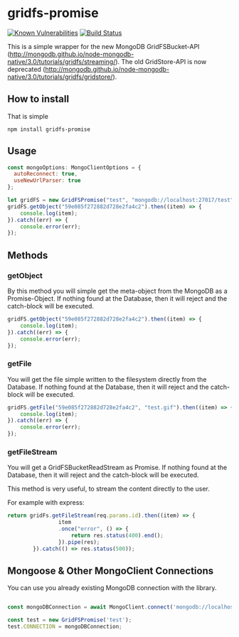 # gridfs-promise
[![Known Vulnerabilities](https://snyk.io/test/github/larsdecker/gridfs-promise/badge.svg?targetFile=package.json)](https://snyk.io/test/github/larsdecker/gridfs-promise?targetFile=package.json)
[![Build Status](https://travis-ci.org/larsdecker/gridfs-promise.svg?branch=master)](https://travis-ci.org/larsdecker/gridfs-promise)

This is a simple wrapper for the new MongoDB GridFSBucket-API (http://mongodb.github.io/node-mongodb-native/3.0/tutorials/gridfs/streaming/).
The old GridStore-API is now deprecated (http://mongodb.github.io/node-mongodb-native/3.0/tutorials/gridfs/gridstore/).

## How to install

That is simple

`npm install gridfs-promise`

## Usage

```js
const mongoOptions: MongoClientOptions = {
  autoReconnect: true,
  useNewUrlParser: true
};

let gridFS = new GridFSPromise("test", "mongodb://localhost:27017/test", mongoOptions, __dirname, "attachments");
gridFS.getObject("59e085f272882d728e2fa4c2").then((item) => {
    console.log(item);
}).catch((err) => {
    console.error(err);
});

```


## Methods

### getObject

By this method you will simple get the meta-object from the MongoDB as a Promise-Object.
If nothing found at the Database, then it will reject and the catch-block will be executed.

```js
gridFS.getObject("59e085f272882d728e2fa4c2").then((item) => {
    console.log(item);
}).catch((err) => {
    console.error(err);
});
```

### getFile

You will get the file simple written to the filesystem directly from the Database.
If nothing found at the Database, then it will reject and the catch-block will be executed.

```js
gridFS.getFile("59e085f272882d728e2fa4c2", "test.gif").then((item) => {
    console.log(item);
}).catch((err) => {
    console.error(err);
});
```

### getFileStream

You will get a GridFSBucketReadStream as Promise.
If nothing found at the Database, then it will reject and the catch-block will be executed.

This method is very useful, to stream the content directly to the user.

For example with express:
```js
return gridFs.getFileStream(req.params.id).then((item) => {
                item
                .once("error", () => {
                    return res.status(400).end();
                }).pipe(res);
        }).catch(() => res.status(500));
```


## Mongoose & Other MongoClient Connections

You can use you already existing MongoDB connection with the library. 

```typescript

const mongoDBConnection = await MongoClient.connect('mongodb://localhost:27017');

const test = new GridFSPromise('test');
test.CONNECTION = mongoDBConnection;


```

